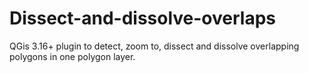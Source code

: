 # Dissect-and-dissolve-overlaps
QGis 3.16+ plugin to detect, zoom to, dissect and dissolve overlapping polygons in one polygon layer.

